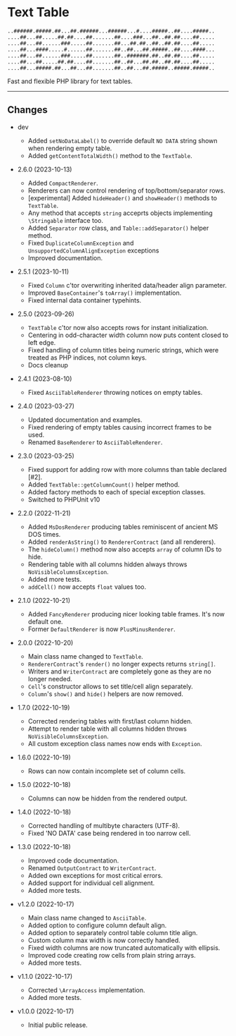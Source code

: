 # Text Table

```ascii
..######.#####.##...##.######...######...#....#####..##....#####..
....##...##.....##.##....##.......##....###...##..##.##....##.....
....##...##......###.....##.......##...##.##..##..##.##....##.....
....##...####.....#......##.......##..##...##.#####..##....####...
....##...##......###.....##.......##..#######.##..##.##....##.....
....##...##.....##.##....##.......##..##...##.##..##.##....##.....
....##...#####.##...##...##.......##..##...##.#####..#####.#####..
```

Fast and flexible PHP library for text tables.

---

## Changes

* dev
  * Added `setNoDataLabel()` to override default `NO DATA` string shown when rendering empty table.
  * Added `getContentTotalWidth()` method to the `TextTable`.

* 2.6.0 (2023-10-13)
  * Added `CompactRenderer`.
  * Renderers can now control rendering of top/bottom/separator rows.
  * [experimental] Added `hideHeader()` and `showHeader()` methods to `TextTable`.
  * Any method that accepts `string` acceprts objects implementing `\Stringable` interface too.
  * Added `Separator` row class, and `Table::addSeparator()` helper method.
  * Fixed `DuplicateColumnException` and `UnsupportedColumnAlignException` exceptions
  * Improved documentation.

* 2.5.1 (2023-10-11)
  * Fixed `Column` c'tor overwriting inherited data/header align parameter.
  * Improved `BaseContainer`'s `toArray()` implementation.
  * Fixed internal data container typehints.


* 2.5.0 (2023-09-26)
  * `TextTable` c'tor now also accepts rows for instant initialization.
  * Centering in odd-character width column now puts content closed to left edge.
  * Fixed handling of column titles being numeric strings, which were treated as PHP indices, not
    column keys.
  * Docs cleanup


* 2.4.1 (2023-08-10)
  * Fixed `AsciiTableRenderer` throwing notices on empty tables.


* 2.4.0 (2023-03-27)
  * Updated documentation and examples.
  * Fixed rendering of empty tables causing incorrect frames to be used.
  * Renamed `BaseRenderer` to `AsciiTableRenderer`.


* 2.3.0 (2023-03-25)
  * Fixed support for adding row with more columns than table declared [#2].
  * Added `TextTable::getColumnCount()` helper method.
  * Added factory methods to each of special exception classes.
  * Switched to PHPUnit v10


* 2.2.0 (2022-11-21)
  * Added `MsDosRenderer` producing tables reminiscent of ancient MS DOS times.
  * Added `renderAsString()` to `RendererContract` (and all renderers).
  * The `hideColumn()` method now also accepts `array` of column IDs to hide.
  * Rendering table with all columns hidden always throws `NoVisibleColumnsException`.
  * Added more tests.
  * `addCell()` now accepts `float` values too.


* 2.1.0 (2022-10-21)
  * Added `FancyRenderer` producing nicer looking table frames. It's now default one.
  * Former `DefaultRenderer` is now `PlusMinusRenderer`.


* 2.0.0 (2022-10-20)
  * Main class name changed to `TextTable`.
  * `RendererContract`'s `render()` no longer expects returns `string[]`.
  * Writers and `WriterContract` are completely gone as they are no longer needed.
  * `Cell`'s constructor allows to set title/cell align separately.
  * `Column`'s `show()` and `hide()` helpers are now removed.


* 1.7.0 (2022-10-19)
  * Corrected rendering tables with first/last column hidden.
  * Attempt to render table with all columns hidden throws `NoVisibleColumnsException`.
  * All custom exception class names now ends with `Exception`.


* 1.6.0 (2022-10-19)
  * Rows can now contain incomplete set of column cells.


* 1.5.0 (2022-10-18)
  * Columns can now be hidden from the rendered output.


* 1.4.0 (2022-10-18)
  * Corrected handling of multibyte characters (UTF-8).
  * Fixed 'NO DATA' case being rendered in too narrow cell.


* 1.3.0 (2022-10-18)
  * Improved code documentation.
  * Renamed `OutputContract` to `WriterContract`.
  * Added own exceptions for most critical errors.
  * Added support for individual cell alignment.
  * Added more tests.


* v1.2.0 (2022-10-17)
  * Main class name changed to `AsciiTable`.
  * Added option to configure column default align.
  * Added option to separately control table column title align.
  * Custom column max width is now correctly handled.
  * Fixed width columns are now truncated automatically with ellipsis.
  * Improved code creating row cells from plain string arrays.
  * Added more tests.


* v1.1.0 (2022-10-17)
  * Corrected `\ArrayAccess` implementation.
  * Added more tests.


* v1.0.0 (2022-10-17)
  * Initial public release.
